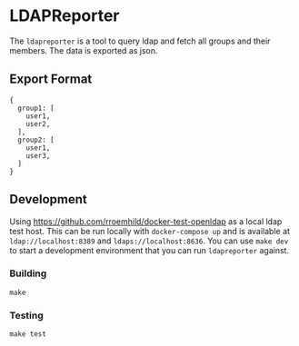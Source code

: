 # LDAPReporter

The `ldapreporter` is a tool to query ldap and fetch all groups and their
members. The data is exported as json.

## Export Format

```shell
{
  group1: [
    user1,
    user2,
  ],
  group2: [
    user1,
    user3,
  ]
}
```

## Development

Using <https://github.com/rroemhild/docker-test-openldap> as a local ldap test
host. This can be run locally with `docker-compose up` and is available at
`ldap://localhost:8389` and `ldaps://localhost:8636`. You can use `make dev`
to start a development environment that you can run `ldapreporter` against.

### Building

```shell
make
```

### Testing

```shell
make test
```
